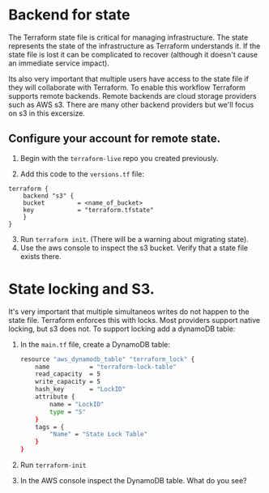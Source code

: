 # Backend for state

The Terraform state file is critical for managing infrastructure.  The state represents the state of the infrastructure as Terraform understands it.  If the state file is lost it can be complicated to recover (although it doesn't cause an immediate service impact).

Its also very important that multiple users have access to the state file if they will collaborate with Terraform. To enable this workflow Terraform supports remote backends.  Remote backends are cloud storage providers such as AWS s3.  There are many other backend providers but we'll focus on s3 in this excersize.

## Configure your account for remote state.

1. Begin with the `terraform-live` repo you created previously.

2. Add this code to the `versions.tf` file:

```
terraform {
    backend "s3" {
    bucket         = <name_of_bucket>
    key            = "terraform.tfstate"
    }
}
```
3. Run `terraform init`. (There will be a warning about migrating state).
4. Use the aws console to inspect the s3 bucket.  Verify that a state file exists there.

# State locking and S3.

It's very important that multiple simultaneos writes do not happen to the state file.  Terraform enforces this with locks.  Most providers support native locking, but s3 does not.  To support locking add a dynamoDB table:

1. In the `main.tf` file, create a DynamoDB table:

    ```bash
    resource "aws_dynamodb_table" "terraform_lock" {
        name           = "terraform-lock-table"
        read_capacity  = 5
        write_capacity = 5
        hash_key       = "LockID"
        attribute {
            name = "LockID"
            type = "S"
        }
        tags = {
            "Name" = "State Lock Table"
        }
    }

2. Run `terraform-init`
3. In the AWS console inspect the DynamoDB table.  What do you see?